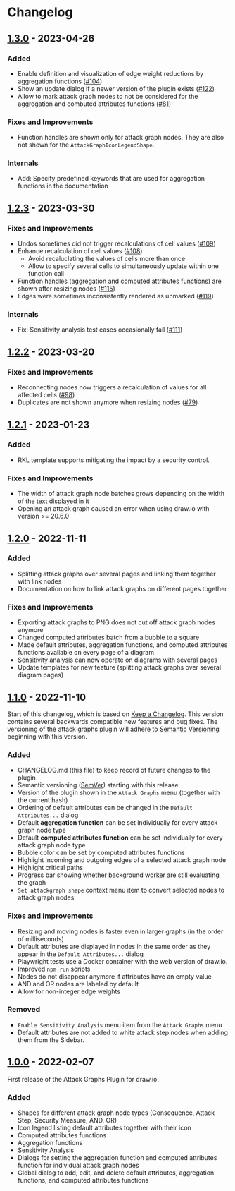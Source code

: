 # Changelog

## [1.3.0](https://github.com/INCYDE-GmbH/drawio-plugin-attackgraphs/compare/v1.2.3...v1.3.0) - 2023-04-26

### Added

- Enable definition and visualization of edge weight reductions by aggregation functions ([#104](https://github.com/INCYDE-GmbH/drawio-plugin-attackgraphs/issues/104))
- Show an update dialog if a newer version of the plugin exists ([#122](https://github.com/INCYDE-GmbH/drawio-plugin-attackgraphs/issues/122))
- Allow to mark attack graph nodes to not be considered for the aggregation and combuted attributes functions ([#81](https://github.com/INCYDE-GmbH/drawio-plugin-attackgraphs/issues/81))

### Fixes and Improvements

- Function handles are shown only for attack graph nodes. They are also not shown for the `AttackGraphIconLegendShape`.

### Internals

- Add: Specify predefined keywords that are used for aggregation functions in the documentation

## [1.2.3](https://github.com/INCYDE-GmbH/drawio-plugin-attackgraphs/compare/v1.2.2...v1.2.3) - 2023-03-30

### Fixes and Improvements

- Undos sometimes did not trigger recalculations of cell values ([#109](https://github.com/INCYDE-GmbH/drawio-plugin-attackgraphs/issues/109))
- Enhance recalculation of cell values ([#108](https://github.com/INCYDE-GmbH/drawio-plugin-attackgraphs/issues/108))
  - Avoid recaluclating the values of cells more than once
  - Allow to specify several cells to simultaneously update within one function call
- Function handles (aggregation and computed attributes functions) are shown after resizing nodes ([#115](https://github.com/INCYDE-GmbH/drawio-plugin-attackgraphs/issues/115))
- Edges were sometimes inconsistently rendered as unmarked ([#119](https://github.com/INCYDE-GmbH/drawio-plugin-attackgraphs/issues/119))

### Internals

- Fix: Sensitivity analysis test cases occasionally fail ([#111](https://github.com/INCYDE-GmbH/drawio-plugin-attackgraphs/issues/111))

## [1.2.2](https://github.com/INCYDE-GmbH/drawio-plugin-attackgraphs/compare/v1.2.1...v1.2.2) - 2023-03-20

### Fixes and Improvements

- Reconnecting nodes now triggers a recalculation of values for all affected cells ([#98](https://github.com/INCYDE-GmbH/drawio-plugin-attackgraphs/issues/98))
- Duplicates are not shown anymore when resizing nodes ([#79](https://github.com/INCYDE-GmbH/drawio-plugin-attackgraphs/issues/79))

## [1.2.1](https://github.com/INCYDE-GmbH/drawio-plugin-attackgraphs/compare/v1.2.0...v1.2.1) - 2023-01-23

### Added

- RKL template supports mitigating the impact by a security control.

### Fixes and Improvements

- The width of attack graph node batches grows depending on the width of the text displayed in it
- Opening an attack graph caused an error when using draw.io with version >= 20.6.0

## [1.2.0](https://github.com/INCYDE-GmbH/drawio-plugin-attackgraphs/compare/v1.1.0...v1.2.0) - 2022-11-11

### Added

- Splitting attack graphs over several pages and linking them together with link nodes
- Documentation on how to link attack graphs on different pages together

### Fixes and Improvements

- Exporting attack graphs to PNG does not cut off attack graph nodes anymore 
- Changed computed attributes batch from a bubble to a square
- Made default attributes, aggregation functions, and computed attributes functions available on every page of a diagram
- Sensitivity analysis can now operate on diagrams with several pages
- Update templates for new feature (splitting attack graphs over several diagram pages)

## [1.1.0](https://github.com/INCYDE-GmbH/drawio-plugin-attackgraphs/compare/v1.0.0...v1.1.0) - 2022-11-10

Start of this changelog, which is based on [Keep a Changelog](https://keepachangelog.com/en/1.0.0/). This version contains several backwards compatible new features and bug fixes. The versioning of the attack graphs plugin will adhere to [Semantic Versioning](https://semver.org/) beginning with this version.

### Added

- CHANGELOG.md (this file) to keep record of future changes to the plugin
- Semantic versioning ([SemVer](https://semver.org/)) starting with this release
- Version of the plugin shown in the `Attack Graphs` menu (together with the current hash)
- Ordering of default attributes can be changed in the `Default Attributes...` dialog
- Default **aggregation function** can be set individually for every attack graph node type
- Default **computed attributes function** can be set individually for every attack graph node type
- Bubble color can be set by computed attributes functions
- Highlight incoming and outgoing edges of a selected attack graph node
- Highlight critical paths
- Progress bar showing whether background worker are still evaluating the graph
- `Set attackgraph shape` context menu item to convert selected nodes to attack graph nodes

### Fixes and Improvements

- Resizing and moving nodes is faster even in larger graphs (in the order of milliseconds)
- Default attributes are displayed in nodes in the same order as they appear in the `Default Attributes...` dialog
- Playwright tests use a Docker container with the web version of draw.io.
- Improved `npm run` scripts
- Nodes do not disappear anymore if attributes have an empty value
- AND and OR nodes are labeled by default
- Allow for non-integer edge weights

### Removed

- `Enable Sensitivity Analysis` menu item from the `Attack Graphs` menu
- Default attributes are not added to white attack step nodes when adding them from the Sidebar.

## [1.0.0](https://github.com/INCYDE-GmbH/drawio-plugin-attackgraphs/releases/tag/v1.0.0) - 2022-02-07

First release of the Attack Graphs Plugin for draw.io.

### Added

- Shapes for different attack graph node types (Consequence, Attack Step, Security Measure, AND, OR)
- Icon legend listing default attributes together with their icon
- Computed attributes functions
- Aggregation functions
- Sensitivity Analysis
- Dialogs for setting the aggregation function and computed attributes function for individual attack graph nodes
- Global dialog to add, edit, and delete default attributes, aggregation functions, and computed attributes functions

